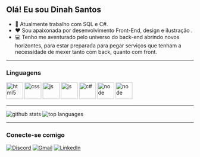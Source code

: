## Olá! Eu sou Dinah Santos

- 💼 Atualmente trabalho com SQL e C#.
- ♥️ Sou apaixonada por desenvolvimento Front-End, design e ilustração .
- 💻 Tenho me aventurado pelo universo do back-end abrindo novos horizontes, para estar preparada para pegar serviços que tenham a necessidade de mexer tanto com back, quanto com front.

---
### Linguagens

<div>
  <img alt="html5" src="https://cdn.jsdelivr.net/gh/devicons/devicon@latest/icons/html5/html5-original.svg" height="45"/> 
  <img alt="css" src="https://cdn.jsdelivr.net/gh/devicons/devicon@latest/icons/css3/css3-original.svg" height="45"/>
  <img alt="js" src="https://cdn.jsdelivr.net/gh/devicons/devicon@latest/icons/javascript/javascript-original.svg" height="45"/>
  <img alt="js" src="https://cdn.jsdelivr.net/gh/devicons/devicon@latest/icons/angular/angular-original.svg" height="45"/>
  <img alt="c#" src="https://cdn.jsdelivr.net/gh/devicons/devicon@latest/icons/csharp/csharp-original.svg" height="45"/>
  <img alt="node" src="https://cdn.jsdelivr.net/gh/devicons/devicon@latest/icons/nodejs/nodejs-original.svg" height="45"/>
  <img alt="node" src="https://cdn.jsdelivr.net/gh/devicons/devicon@latest/icons/java/java-original.svg" height="45"/>
</div>

---

<div>
  <a href="https://github.com/DihSantos"></a>
  <img alt="github stats" src="https://github-readme-stats.vercel.app/api?username=dihsantos&theme=jolly&show_icons=true"/>
  <img alt="top languages" src="https://github-readme-stats.vercel.app/api/top-langs/?username=dihsantos&theme=jolly&layout=compact"/>
</div>

---
### Conecte-se comigo

[![Discord](https://img.shields.io/badge/Discord-%235865F2.svg?style=for-the-badge&logo=discord&logoColor=white)](https://discord.com/channels/galatea#6459)
[![Gmail](https://img.shields.io/badge/Gmail-D14836?style=for-the-badge&logo=gmail&logoColor=white)](nadisantos123@gmail.com)
[![LinkedIn](https://img.shields.io/badge/linkedin-%230077B5.svg?style=for-the-badge&logo=linkedin&logoColor=white)](https://www.linkedin.com/in/dinah-nadine-8a222984)
